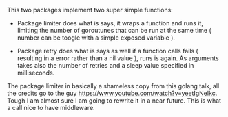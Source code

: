 This two packages implement two super simple functions:

- Package limiter does what is says, it wraps a function and runs it, limiting the
  number of goroutunes that can be run at the same time ( number can be toogle with
  a simple exposed variable ).

- Package retry does what is says as well if a function calls fails ( resulting in
  a error rather than a nil value ), runs is again.
  As arguments takes also the number of retries and a sleep value specified 
  in milliseconds.

The package limiter in basically a shameless copy from this golang talk, all the credits
go to the guy https://www.youtube.com/watch?v=yeetIgNeIkc. Tough I am almost sure
I am going to rewrite it in a near future. This is what a call nice to have middleware.
